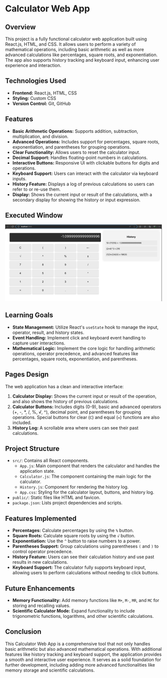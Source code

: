 # Calculator Web App

## Overview
This project is a fully functional calculator web application built using React.js, HTML, and CSS. It allows users to perform a variety of mathematical operations, including basic arithmetic as well as more advanced calculations like percentages, square roots, and exponentiation. The app also supports history tracking and keyboard input, enhancing user experience and interaction.

## Technologies Used
- **Frontend:** React.js, HTML, CSS
- **Styling:** Custom CSS
- **Version Control:** Git, GitHub

## Features
- **Basic Arithmetic Operations:** Supports addition, subtraction, multiplication, and division.
- **Advanced Operations:** Includes support for percentages, square roots, exponentiation, and parentheses for grouping operations.
- **Clear Functionality:** Allows users to reset the calculator input.
- **Decimal Support:** Handles floating-point numbers in calculations.
- **Interactive Buttons:** Responsive UI with clickable buttons for digits and operations.
- **Keyboard Support:** Users can interact with the calculator via keyboard inputs.
- **History Feature:** Displays a log of previous calculations so users can refer to or re-use them.
- **Display:** Shows the current input or result of the calculations, with a secondary display for showing the history or input expression.

## Executed Window
![Calculator App Screenshot](src/Executed.png)

## Learning Goals
- **State Management:** Utilize React's `useState` hook to manage the input, operator, result, and history states.
- **Event Handling:** Implement click and keyboard event handling to capture user interactions.
- **Mathematical Logic:** Implement the core logic for handling arithmetic operations, operator precedence, and advanced features like percentages, square roots, exponentiation, and parentheses.
  
## Pages Design
The web application has a clean and interactive interface:
1. **Calculator Display:** Shows the current input or result of the operation, and also shows the history of previous calculations.
2. **Calculator Buttons:** Includes digits (0-9), basic and advanced operators (+, -, *, /, %, √, ^), decimal point, and parentheses for grouping operations. Special buttons for clear (`C`) and equal (`=`) functions are also included.
3. **History Log:** A scrollable area where users can see their past calculations.

## Project Structure
- `src/`: Contains all React components.
  - `App.js`: Main component that renders the calculator and handles the application state.
  - `Calculator.js`: The component containing the main logic for the calculator.
  - `History.js`: Component for rendering the history log.
  - `App.css`: Styling for the calculator layout, buttons, and history log.
- `public/`: Static files like HTML and favicon.
- `package.json`: Lists project dependencies and scripts.
  
## Features Implemented
- **Percentages:** Calculate percentages by using the `%` button.
- **Square Roots:** Calculate square roots by using the `√` button.
- **Exponentiation:** Use the `^` button to raise numbers to a power.
- **Parentheses Support:** Group calculations using parentheses `(` and `)` to control operator precedence.
- **History Feature:** Users can see their calculation history and use past results in new calculations.
- **Keyboard Support:** The calculator fully supports keyboard input, allowing users to perform calculations without needing to click buttons.

## Future Enhancements
- **Memory Functionality:** Add memory functions like `M+`, `M-`, `MR`, and `MC` for storing and recalling values.
- **Scientific Calculator Mode:** Expand functionality to include trigonometric functions, logarithms, and other scientific calculations.
  
## Conclusion
This Calculator Web App is a comprehensive tool that not only handles basic arithmetic but also advanced mathematical operations. With additional features like history tracking and keyboard support, the application provides a smooth and interactive user experience. It serves as a solid foundation for further development, including adding more advanced functionalities like memory storage and scientific calculations.

